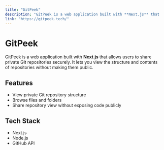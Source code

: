 ```yaml
---
title: "GitPeek"
description: "GitPeek is a web application built with **Next.js** that allows users to share private Git repositories securely. It lets you view the structure and contents of repositories without making them public."
link: "https://gitpeek.tech/"
---
```

# GitPeek

GitPeek is a web application built with **Next.js** that allows users to share private Git repositories securely. It lets you view the structure and contents of repositories without making them public.

## Features
- View private Git repository structure
- Browse files and folders
- Share repository view without exposing code publicly

## Tech Stack
- Next.js
- Node.js
- GitHub API